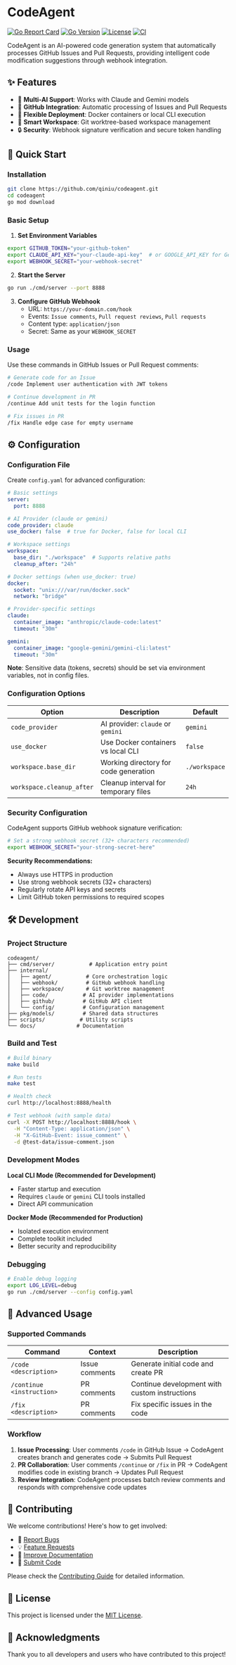 # CodeAgent

[![Go Report Card](https://goreportcard.com/badge/github.com/qiniu/codeagent)](https://goreportcard.com/report/github.com/qiniu/codeagent)
[![Go Version](https://img.shields.io/github/go-mod/go-version/qiniu/codeagent)](https://go.dev/)
[![License](https://img.shields.io/badge/License-MIT-blue.svg)](LICENSE)
[![CI](https://github.com/qiniu/codeagent/workflows/CI/badge.svg)](https://github.com/qiniu/codeagent/actions)

CodeAgent is an AI-powered code generation system that automatically processes GitHub Issues and Pull Requests, providing intelligent code modification suggestions through webhook integration.

## ✨ Features

- 🤖 **Multi-AI Support**: Works with Claude and Gemini models
- 🔄 **GitHub Integration**: Automatic processing of Issues and Pull Requests  
- 🐳 **Flexible Deployment**: Docker containers or local CLI execution
- 📁 **Smart Workspace**: Git worktree-based workspace management
- 🔒 **Security**: Webhook signature verification and secure token handling

## 🚀 Quick Start

### Installation

```bash
git clone https://github.com/qiniu/codeagent.git
cd codeagent
go mod download
```

### Basic Setup

1. **Set Environment Variables**
```bash
export GITHUB_TOKEN="your-github-token"
export CLAUDE_API_KEY="your-claude-api-key"  # or GOOGLE_API_KEY for Gemini
export WEBHOOK_SECRET="your-webhook-secret"
```

2. **Start the Server**
```bash
go run ./cmd/server --port 8888
```

3. **Configure GitHub Webhook**
   - URL: `https://your-domain.com/hook`
   - Events: `Issue comments`, `Pull request reviews`, `Pull requests`
   - Content type: `application/json`
   - Secret: Same as your `WEBHOOK_SECRET`

### Usage

Use these commands in GitHub Issues or Pull Request comments:

```bash
# Generate code for an Issue
/code Implement user authentication with JWT tokens

# Continue development in PR
/continue Add unit tests for the login function

# Fix issues in PR
/fix Handle edge case for empty username
```

## ⚙️ Configuration

### Configuration File

Create `config.yaml` for advanced configuration:

```yaml
# Basic settings
server:
  port: 8888

# AI Provider (claude or gemini)
code_provider: claude
use_docker: false  # true for Docker, false for local CLI

# Workspace settings
workspace:
  base_dir: "./workspace"  # Supports relative paths
  cleanup_after: "24h"

# Docker settings (when use_docker: true)
docker:
  socket: "unix:///var/run/docker.sock"
  network: "bridge"

# Provider-specific settings
claude:
  container_image: "anthropic/claude-code:latest"
  timeout: "30m"

gemini:
  container_image: "google-gemini/gemini-cli:latest"
  timeout: "30m"
```

**Note**: Sensitive data (tokens, secrets) should be set via environment variables, not in config files.

### Configuration Options

| Option | Description | Default |
|--------|-------------|---------|
| `code_provider` | AI provider: `claude` or `gemini` | `gemini` |
| `use_docker` | Use Docker containers vs local CLI | `false` |
| `workspace.base_dir` | Working directory for code generation | `./workspace` |
| `workspace.cleanup_after` | Cleanup interval for temporary files | `24h` |

### Security Configuration

CodeAgent supports GitHub webhook signature verification:

```bash
# Set a strong webhook secret (32+ characters recommended)
export WEBHOOK_SECRET="your-strong-secret-here"
```

**Security Recommendations:**
- Always use HTTPS in production
- Use strong webhook secrets (32+ characters)
- Regularly rotate API keys and secrets
- Limit GitHub token permissions to required scopes

## 🛠️ Development

### Project Structure

```
codeagent/
├── cmd/server/           # Application entry point
├── internal/
│   ├── agent/           # Core orchestration logic
│   ├── webhook/         # GitHub webhook handling
│   ├── workspace/       # Git worktree management
│   ├── code/           # AI provider implementations
│   ├── github/         # GitHub API client
│   └── config/         # Configuration management
├── pkg/models/         # Shared data structures
├── scripts/           # Utility scripts
└── docs/             # Documentation
```

### Build and Test

```bash
# Build binary
make build

# Run tests
make test

# Health check
curl http://localhost:8888/health

# Test webhook (with sample data)
curl -X POST http://localhost:8888/hook \
  -H "Content-Type: application/json" \
  -H "X-GitHub-Event: issue_comment" \
  -d @test-data/issue-comment.json
```

### Development Modes

**Local CLI Mode (Recommended for Development)**
- Faster startup and execution
- Requires `claude` or `gemini` CLI tools installed
- Direct API communication

**Docker Mode (Recommended for Production)**
- Isolated execution environment
- Complete toolkit included
- Better security and reproducibility

### Debugging

```bash
# Enable debug logging
export LOG_LEVEL=debug
go run ./cmd/server --config config.yaml
```

## 📖 Advanced Usage

### Supported Commands

| Command | Context | Description |
|---------|---------|-------------|
| `/code <description>` | Issue comments | Generate initial code and create PR |
| `/continue <instruction>` | PR comments | Continue development with custom instructions |
| `/fix <description>` | PR comments | Fix specific issues in the code |

### Workflow

1. **Issue Processing**: User comments `/code` in GitHub Issue → CodeAgent creates branch and generates code → Submits Pull Request
2. **PR Collaboration**: User comments `/continue` or `/fix` in PR → CodeAgent modifies code in existing branch → Updates Pull Request
3. **Review Integration**: CodeAgent processes batch review comments and responds with comprehensive code updates

## 🤝 Contributing

We welcome contributions! Here's how to get involved:

- 🐛 [Report Bugs](https://github.com/qiniu/codeagent/issues/new?template=bug_report.md)
- 💡 [Feature Requests](https://github.com/qiniu/codeagent/issues/new?template=feature_request.md)
- 📝 [Improve Documentation](https://github.com/qiniu/codeagent/issues/new?template=documentation.md)
- 🔧 [Submit Code](CONTRIBUTING.md#code-contributions)

Please check the [Contributing Guide](CONTRIBUTING.md) for detailed information.

## 📄 License

This project is licensed under the [MIT License](LICENSE).

## 🙏 Acknowledgments

Thank you to all developers and users who have contributed to this project!